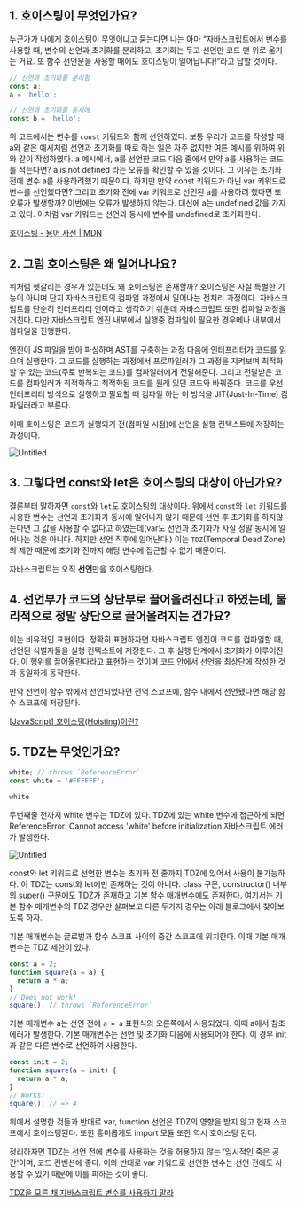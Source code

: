 ## 1. 호이스팅이 무엇인가요?

누군가가 나에게 호이스팅이 무엇이냐고 묻는다면 나는 아마 “자바스크립트에서 변수를 사용할 때, 변수의 선언과 초기화를 분리하고, 초기화는 두고 선언만 코드 맨 위로 옮기는 거요. 또 함수 선언문을 사용할 때에도 호이스팅이 일어납니다!”라고 답할 것이다.

```jsx
// 선언과 초기화를 분리함
const a;
a = 'hello';

// 선언과 초기화를 동시에
const b = 'hello';
```

위 코드에서는 변수를 `const` 키워드와 함께 선언하였다. 보통 우리가 코드를 작성할 때 a와 같은 예시처럼 선언과 초기화를 따로 하는 일은 자주 없지만 여튼 예시를 위하여 위와 같이 작성하였다. a 예시에서, a를 선언한 코드 다음 줄에서 만약 a를 사용하는 코드를 적는다면? a is not defined 라는 오류를 확인할 수 있을 것이다. 그 이유는 초기화 전에 변수 a를 사용하려했기 때문이다. 하지만 만약 const 키워드가 아닌 var 키워드로 변수를 선언했다면? 그리고 초기화 전에 var 키워드로 선언된 a를 사용하려 했다면 또 오류가 발생할까? 이번에는 오류가 발생하지 않는다. 대신에 a는 undefined 값을 가지고 있다. 이처럼 var 키워드는 선언과 동시에 변수를 undefined로 초기화한다.

[호이스팅 - 용어 사전 | MDN](https://developer.mozilla.org/ko/docs/Glossary/Hoisting)

## 2. 그럼 호이스팅은 왜 일어나나요?

위처럼 헷갈리는 경우가 있는데도 왜 호이스팅은 존재할까? 호이스팅은 사실 특별한 기능이 아니며 단지 자바스크립트의 컴파일 과정에서 일어나는 전처리 과정이다. 자바스크립트를 단순히 인터프리터 언어라고 생각하기 쉬운데 자바스크립트 또한 컴파일 과정을 거친다. 다만 자바스크립트 엔진 내부에서 실행중 컴파일이 필요한 경우메나 내부에서 컴파일을 진행한다.

엔진이 JS 파일을 받아 파싱하며 AST를 구축하는 과정 다음에 인터프리터가 코드를 읽으며 실행한다. 그 코드를 실행하는 과정에서 프로파일러가 그 과정을 지켜보며 최적화할 수 있는 코드(주로 반복되는 코드)를 컴파일러에게 전달해준다. 그리고 전달받은 코드를 컴파일러가 최적화하고 최적화된 코드를 원래 있던 코드와 바꿔준다. 코드를 우선 인터프리터 방식으로 실행하고 필요할 때 컴파일 하는 이 방식을 JIT(Just-In-Time) 컴파일러라고 부른다.

이때 호이스팅은 코드가 실행되기 전(컴파일 시점)에 선언을 실행 컨텍스트에 저장하는 과정이다.

![Untitled](https://s3-us-west-2.amazonaws.com/secure.notion-static.com/2149789f-ffd6-43fd-9560-8c5339956ba4/Untitled.png)

## 3. 그렇다면 const와 let은 호이스팅의 대상이 아닌가요?

결론부터 말하자면 `const`와 `let`도 호이스팅의 대상이다. 위에서 `const`와 `let` 키워드를 사용한 변수는 선언과 초기화가 동시에 일어나지 않기 때문에 선언 후 초기화를 하지않는다면 그 값을 사용할 수 없다고 하였는데(var도 선언과 초기화가 사실 정말 동시에 일어나는 것은 아니다. 하지만 선언 직후에 일어난다.) 이는 `TDZ`(Temporal Dead Zone)의 제한 때문에 초기화 전까지 해당 변수에 접근할 수 없기 때문이다.

자바스크립트는 오직 **선언**만을 호이스팅한다.

## 4. 선언부가 코드의 상단부로 끌어올려진다고 하였는데, 물리적으로 정말 상단으로 끌어올려지는 건가요?

이는 비유적인 표현이다. 정확히 표현하자면 자바스크립트 엔진이 코드를 컴파일할 때, 선언된 식별자들을 실행 컨텍스트에 저장한다. 그 후 실행 단계에서 초기화가 이루어진다. 이 행위를 끌어올린다라고 표현하는 것이며 코드 안에서 선언을 최상단에 작성한 것과 동일하게 동작한다.

만약 선언이 함수 밖에서 선언되었다면 전역 스코프에, 함수 내에서 선언됐다면 해당 함수 스코프에 저장된다.

[[JavaScript] 호이스팅(Hoisting)이란?](https://jee-goo.tistory.com/54)

## 5. TDZ는 무엇인가요?

```jsx
white; // throws `ReferenceError`
const white = '#FFFFFF';

white
```

두번째줄 전까지 white 변수는 TDZ에 있다. TDZ에 있는 white 변수에 접근하게 되면 ReferenceError: Cannot access 'white' before initialization 자바스크립트 에러가 발생한다.

![Untitled](https://s3-us-west-2.amazonaws.com/secure.notion-static.com/9a3a06bd-b9c5-41be-8098-679929ef9c6a/Untitled.png)

const와 let 키워드로 선언한 변수는 초기화 전 줄까지 TDZ에 있어서 사용이 불가능하다. 이 TDZ는 const와 let에만 존재하는 것이 아니다. class 구문, constructor() 내부의 super() 구문에도 TDZ가 존재하고 기본 함수 매개변수에도 존재한다. 여기서는 기본 함수 매개변수의 TDZ 경우만 살펴보고 다른 두가지 경우는 아래 블로그에서 찾아보도록 하자.

기본 매개변수는 글로벌과 함수 스코프 사이의 중간 스코프에 위치한다. 이때 기본 매개변수는 TDZ 제한이 있다.

```jsx
const a = 2;
function square(a = a) {
  return a * a;
}
// Does not work!
square(); // throws `ReferenceError`
```

기본 매개변수 a는 선언 전에 `a = a` 표현식의 오른쪽에서 사용되었다. 이때 a에서 참조 에러가 발생한다. 기본 매개변수는 선언 및 초기화 다음에 사용되어야 한다. 이 경우 init과 같은 다른 변수로 선언하여 사용한다.

```jsx
const init = 2;
function square(a = init) {
  return a * a;
}
// Works!
square(); // => 4
```

위에서 설명한 것들과 반대로 var, function 선언은 TDZ의 영향을 받지 않고 현재 스코프에서 호이스팅된다. 또한 흥미롭게도 import 모듈 또한 역시 호이스팅 된다.

정리하자면 TDZ는 선언 전에 변수를 사용하는 것을 허용하지 않는 ‘임시적인 죽은 공간'이며, 코드 컨벤션에 좋다. 이와 반대로 var 키워드로 선언한 변수는 선언 전에도 사용할 수 있기 때문에 이를 피하는 것이 좋다.

[TDZ을 모른 채 자바스크립트 변수를 사용하지 말라](https://ui.toast.com/weekly-pick/ko_20191014)
